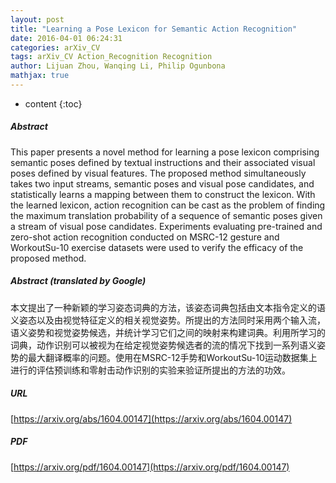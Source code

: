 ```yaml
---
layout: post
title: "Learning a Pose Lexicon for Semantic Action Recognition"
date: 2016-04-01 06:24:31
categories: arXiv_CV
tags: arXiv_CV Action_Recognition Recognition
author: Lijuan Zhou, Wanqing Li, Philip Ogunbona
mathjax: true
---
```


* content
{:toc}

##### Abstract
This paper presents a novel method for learning a pose lexicon comprising semantic poses defined by textual instructions and their associated visual poses defined by visual features. The proposed method simultaneously takes two input streams, semantic poses and visual pose candidates, and statistically learns a mapping between them to construct the lexicon. With the learned lexicon, action recognition can be cast as the problem of finding the maximum translation probability of a sequence of semantic poses given a stream of visual pose candidates. Experiments evaluating pre-trained and zero-shot action recognition conducted on MSRC-12 gesture and WorkoutSu-10 exercise datasets were used to verify the efficacy of the proposed method.

##### Abstract (translated by Google)
本文提出了一种新颖的学习姿态词典的方法，该姿态词典包括由文本指令定义的语义姿态以及由视觉特征定义的相关视觉姿势。所提出的方法同时采用两个输入流，语义姿势和视觉姿势候选，并统计学习它们之间的映射来构建词典。利用所学习的词典，动作识别可以被视为在给定视觉姿势候选者的流的情况下找到一系列语义姿势的最大翻译概率的问题。使用在MSRC-12手势和WorkoutSu-10运动数据集上进行的评估预训练和零射击动作识别的实验来验证所提出的方法的功效。

##### URL
[https://arxiv.org/abs/1604.00147](https://arxiv.org/abs/1604.00147)

##### PDF
[https://arxiv.org/pdf/1604.00147](https://arxiv.org/pdf/1604.00147)

